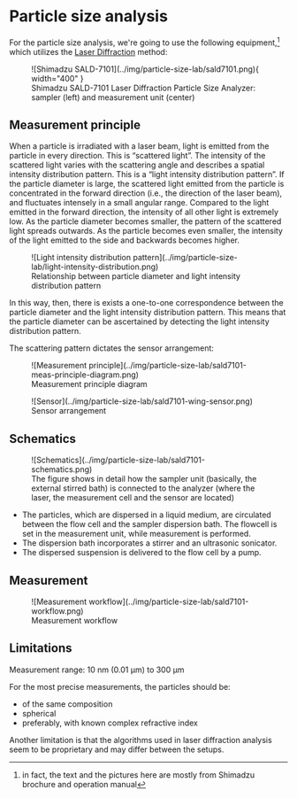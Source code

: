 # Particle size analysis

For the particle size analysis, we're going to use the following equipment,[^1] which utilizes the [Laser Diffraction](https://en.wikipedia.org/wiki/Laser_diffraction_analysis) method:

<figure markdown>
  ![Shimadzu SALD-7101](../img/particle-size-lab/sald7101.png){ width="400" }
  <figcaption>Shimadzu SALD-7101 Laser Diffraction Particle Size Analyzer: sampler (left) and measurement unit (center)</figcaption>
</figure>

## Measurement principle

When a particle is irradiated with a laser beam, light is emitted from the particle in every direction. This is “scattered light”. The intensity of the scattered light varies with the scattering angle and describes a spatial intensity distribution pattern. This is a “light intensity distribution pattern”. If the particle diameter is large, the scattered light emitted from the particle is concentrated in the forward direction (i.e., the direction of the laser beam), and fluctuates intensely in a small angular range. Compared to the light emitted in the forward direction, the intensity of all other light is extremely low. As the particle diameter becomes smaller, the pattern of the scattered light spreads outwards. As the particle becomes even smaller, the intensity of the light emitted to the side and backwards becomes higher. 

<figure markdown>
  ![Light intensity distribution pattern](../img/particle-size-lab/light-intensity-distribution.png)
  <figcaption>Relationship between particle diameter and light intensity distribution pattern</figcaption>
</figure>

In this way, then, there is exists a one-to-one correspondence between the particle diameter and the light intensity distribution pattern. This means that the particle diameter can be ascertained by detecting the light intensity distribution pattern.

The scattering pattern dictates the sensor arrangement:

<figure markdown>
  ![Measurement principle](../img/particle-size-lab/sald7101-meas-principle-diagram.png)
  <figcaption>Measurement principle diagram</figcaption>
</figure>

<figure markdown>
  ![Sensor](../img/particle-size-lab/sald7101-wing-sensor.png)
  <figcaption>Sensor arrangement</figcaption>
</figure>


## Schematics

<figure markdown>
  ![Schematics](../img/particle-size-lab/sald7101-schematics.png)
  <figcaption>The figure shows in detail how the sampler unit (basically, the external stirred bath) is connected to the analyzer (where the laser, the measurement cell and the sensor are located)</figcaption>
</figure>

- The particles, which are dispersed in a liquid medium, are circulated between the flow cell and the sampler dispersion bath. The flowcell is set in the measurement unit, while measurement is performed.
- The dispersion bath incorporates a stirrer and an ultrasonic sonicator.
- The dispersed suspension is delivered to the flow cell by a pump.

## Measurement

<figure markdown>
  ![Measurement workflow](../img/particle-size-lab/sald7101-workflow.png)
  <figcaption>Measurement workflow</figcaption>
</figure>

## Limitations

Measurement range: 10 nm (0.01 μm) to 300 μm

For the most precise measurements, the particles should be:

- of the same composition
- spherical
- preferably, with known complex refractive index

Another limitation is that the algorithms used in laser diffraction analysis seem to be proprietary and may differ between the setups.

[^1]: in fact, the text and the pictures here are mostly from Shimadzu brochure and operation manual